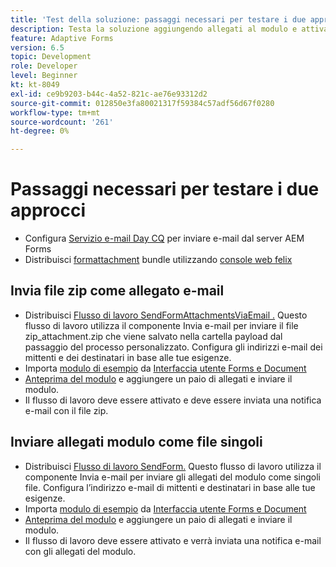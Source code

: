 ```yaml
---
title: 'Test della soluzione: passaggi necessari per testare i due approcci'
description: Testa la soluzione aggiungendo allegati al modulo e attiva il flusso di lavoro per inviare l’e-mail.
feature: Adaptive Forms
version: 6.5
topic: Development
role: Developer
level: Beginner
kt: kt-8049
exl-id: ce9b9203-b44c-4a52-821c-ae76e93312d2
source-git-commit: 012850e3fa80021317f59384c57adf56d67f0280
workflow-type: tm+mt
source-wordcount: '261'
ht-degree: 0%

---
```


# Passaggi necessari per testare i due approcci

* Configura [Servizio e-mail Day CQ](https://experienceleague.adobe.com/docs/experience-manager-65/administering/operations/notification.html?lang=en#configuring-the-mail-service) per inviare e-mail dal server AEM Forms
* Distribuisci [formattachment](assets/formattachments.formattachments.core-1.0-SNAPSHOT.jar) bundle utilizzando [console web felix](http://localhost:4502/system/console/bundles)

## Invia file zip come allegato e-mail



* Distribuisci [Flusso di lavoro SendFormAttachmentsViaEmail .](assets/zipped-form-attachments-model.zip) Questo flusso di lavoro utilizza il componente Invia e-mail per inviare il file zip_attachment.zip che viene salvato nella cartella payload dal passaggio del processo personalizzato. Configura gli indirizzi e-mail dei mittenti e dei destinatari in base alle tue esigenze.
* Importa [modulo di esempio](assets/zip-form-attachments-form.zip) da [Interfaccia utente Forms e Document](http://localhost:4502/aem/forms.html/content/dam/formsanddocuments)
* [Anteprima del modulo](http://localhost:4502/content/dam/formsanddocuments/zippformattachments/jcr:content?wcmmode=disabled) e aggiungere un paio di allegati e inviare il modulo.
* Il flusso di lavoro deve essere attivato e deve essere inviata una notifica e-mail con il file zip.

## Inviare allegati modulo come file singoli

* Distribuisci [Flusso di lavoro SendForm.](assets/send-form-attachments-model.zip) Questo flusso di lavoro utilizza il componente Invia e-mail per inviare gli allegati del modulo come singoli file. Configura l’indirizzo e-mail di mittenti e destinatari in base alle tue esigenze.
* Importa [modulo di esempio](assets/send-list-attachments-form.zip) da [Interfaccia utente Forms e Document](http://localhost:4502/aem/forms.html/content/dam/formsanddocuments)
* [Anteprima del modulo](http://localhost:4502/content/dam/formsanddocuments/sendlistofattachments/jcr:content?wcmmode=disabled) e aggiungere un paio di allegati e inviare il modulo.
* Il flusso di lavoro deve essere attivato e verrà inviata una notifica e-mail con gli allegati del modulo.
